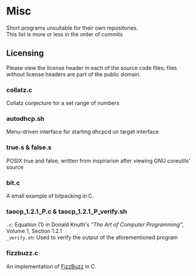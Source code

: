 # Misc
Short programs unsuitable for their own repositories.  
This list is more or less in the order of commits

## Licensing
Please view the license header in each of the source code files; files without license headers are part of the public domain.

### collatz.c
Collatz conjecture for a set range of numbers

### autodhcp.sh
Menu-driven interface for starting dhcpcd on target interface

### true.s & false.s
POSIX true and false, written from inspirarion after viewing GNU coreutils' source

### bit.c
A small example of bitpacking in C.

### taocp\_1.2.1\_P.c & taocp\_1.2.1\_P\_verify.sh 
`.c`: Equation (1) in Donald Knuth's *"The Art of Computer Programming"*, Volume 1, Section 1.2.1  
`_verify.sh`: Used to verify the output of the aforementioned program

### fizzbuzz.c
An implementation of [FizzBuzz](http://c2.com/cgi/wiki?FizzBuzzTest) in C.

